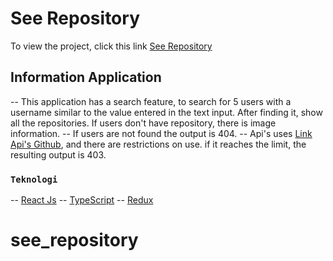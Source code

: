 # See Repository
To view the project, click this link [See Repository](https://github.com/facebook/create-react-app)

## Information Application
-- This application has a search feature, to search for 5 users with a username similar to the value entered in the text input. After finding it, show all the repositories. If users don't have repository, there is image information.
-- If users are not found the output is 404.
-- Api's uses [Link Api's Github](https://api.github.com), and there are restrictions on use. if it reaches the limit, the resulting output is 403.

### `Teknologi`
-- [React Js](https://github.com/facebook/create-react-app)
-- [TypeScript](https://github.com/microsoft/TypeScript)
-- [Redux](https://github.com/reduxjs/redux)
# see_repository
